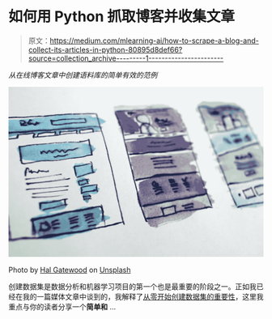 # 如何用 Python 抓取博客并收集文章

> 原文：<https://medium.com/mlearning-ai/how-to-scrape-a-blog-and-collect-its-articles-in-python-80895d8def66?source=collection_archive---------1----------------------->

*从在线博客文章中创建语料库的简单有效的范例*

![](img/66239e4375e70c843e4329e940cb3851.png)

Photo by [Hal Gatewood](https://unsplash.com/@halacious?utm_source=unsplash&utm_medium=referral&utm_content=creditCopyText) on [Unsplash](https://unsplash.com/s/visual/7bfe260b-99f6-47e9-bc59-d7c4388f10c5?utm_source=unsplash&utm_medium=referral&utm_content=creditCopyText)

创建数据集是数据分析和机器学习项目的第一个也是最重要的阶段之一。正如我已经在我的一篇媒体文章中谈到的，我解释了[从零开始创建数据集的重要性](https://towardsdatascience.com/building-your-own-dataset-benefits-approach-and-tools-6ab096e37f2)，这里我重点与你的读者分享一个**简单和** …